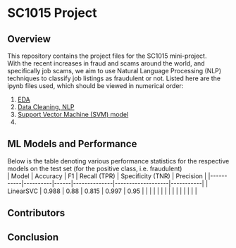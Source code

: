 # SC1015 Project


## Overview
This repository contains the project files for the SC1015 mini-project.<br>
With the recent increases in fraud and scams around the world, and specifically job scams, we aim to use Natural Language Processing (NLP) techniques to classify job listings as fraudulent or not.
Listed here are the ipynb files used, which should be viewed in numerical order:<br>
1. [EDA](https://github.com/edward62740/sc1015-project/blob/master/EDA.ipynb)
2. [Data Cleaning, NLP](https://github.com/edward62740/sc1015-project/blob/master/Data%20Cleaning%2C%20Lemmatization%20and%20Feature%20Extraction.ipynb)
3. [Support Vector Machine (SVM) model](https://github.com/edward62740/sc1015-project/blob/master/Support%20Vector%20Machine.ipynb)
4. 

## ML Models and Performance
Below is the table denoting various performance statistics for the respective models on the test set (for the positive class, i.e. fraudulent)<br>
| Model     | Accuracy | F1   | Recall (TPR) | Specificity (TNR) | Precision |
|-----------|----------|------|--------------|-------------------|-----------|
| LinearSVC | 0.988    | 0.88 | 0.815        | 0.997             | 0.95      |
|           |          |      |              |                   |           |
|           |          |      |              |                   |           |
## Contributors



## Conclusion

